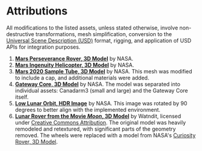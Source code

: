 # Attributions

All modifications to the listed assets, unless stated otherwise, involve non-destructive transformations, mesh simplification, conversion to the [Universal Scene Description (USD)](https://openusd.org) format, rigging, and application of USD APIs for integration purposes.

1. **[Mars Perseverance Rover, 3D Model](https://science.nasa.gov/resource/mars-perseverance-rover-3d-model)** by NASA.
1. **[Mars Ingenuity Helicopter, 3D Model](https://science.nasa.gov/resource/mars-ingenuity-helicopter-3d-model)** by NASA.
1. **[Mars 2020 Sample Tube, 3D Model](https://github.com/nasa/NASA-3D-Resources/blob/8780ccf7afd4e6dcdd9c0bed313354173dcd924f/3D%20Models/Mars%202020%20Sample%20Tube%203D%20print%20files/SAMPLE_TUBE.STL)** by NASA. This mesh was modified to include a cap, and additional materials were added.
1. **[Gateway Core, 3D Model](https://nasa3d.arc.nasa.gov/detail/gateway)** by NASA. The model was separated into individual assets: Canadarm3 (small and large) and the Gateway Core itself.
1. **[Low Lunar Orbit, HDR Image](https://nasa3d.arc.nasa.gov/detail/gateway)** by NASA. This image was rotated by 90 degrees to better align with the implemented environment.
1. **[Lunar Rover from the Movie *Moon*, 3D Model](https://skfb.ly/owELz)** by Watndit, licensed under [Creative Commons Attribution](http://creativecommons.org/licenses/by/4.0). The original model was heavily remodeled and retextured, with significant parts of the geometry removed. The wheels were replaced with a model from NASA's [Curiosity Rover, 3D Model](https://science.nasa.gov/resource/curiosity-rover-3d-model).
